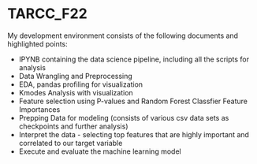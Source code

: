 # TARCC_F22
My development environment consists of the following documents and highlighted points:
  - IPYNB containing the data science pipeline, including all the scripts for analysis
  - Data Wrangling and Preprocessing
  - EDA, pandas profiling for visualization
  - Kmodes Analysis with visualization
  - Feature selection using P-values and Random Forest Classfier Feature Importances
  - Prepping Data for modeling (consists of various csv data sets as checkpoints and further analysis)
  - Interpret the data - selecting top features that are highly important and correlated to our target variable
  - Execute and evaluate the machine learning model
